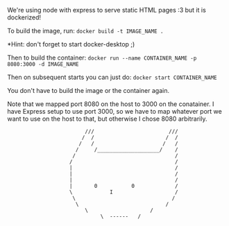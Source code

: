 We're using node with express to serve static HTML pages :3 but it is dockerized!

To build the image, run:
`docker build -t IMAGE_NAME .`

*Hint: don't forget to start docker-desktop ;)

Then to build the container:
`docker run --name CONTAINER_NAME -p 8080:3000 -d IMAGE_NAME`

Then on subsequent starts you can just do:
`docker start CONTAINER_NAME`

You don't have to build the image or the container again.

Note that we mapped port 8080 on the host to 3000 on the conatainer.  I have Express
setup to use port 3000, so we have to map whatever port we want to use on the host to
that, but otherwise I chose 8080 arbitrarily.


                             ///                        ///
                            /  /                       /  /
                           /   /                      /   /
                          /     /____________________/    /
                         /                                /
                        /                                 /
                        |                                 /
                        |                                 /
                        |                                 /
                        |       0           0             /
                        \            I                    /
                         \                               /
                          \                            /
                             \                    /
                                  \  ------   /
                                
